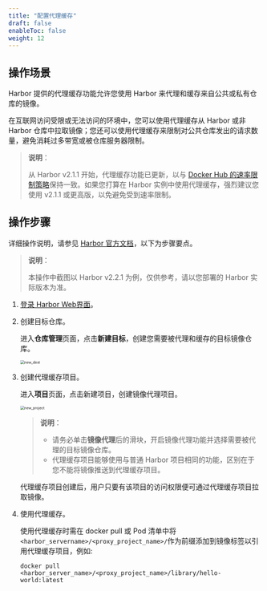 ```yaml
---
title: "配置代理缓存"
draft: false
enableToc: false
weight: 12
---
```


## 操作场景

Harbor 提供的代理缓存功能允许您使用 Harbor 来代理和缓存来自公共或私有仓库的镜像。

在互联网访问受限或无法访问的环境中，您可以使用代理缓存从 Harbor 或非 Harbor 仓库中拉取镜像；您还可以使用代理缓存来限制对公共仓库发出的请求数量，避免消耗过多带宽或被仓库服务器限制。

> **说明**：
>
> 从 Harbor v2.1.1 开始，代理缓存功能已更新，以与 [Docker Hub 的速率限制策略](https://www.docker.com/blog/scaling-docker-to-serve-millions-more-developers-network-egress/)保持一致。如果您打算在 Harbor 实例中使用代理缓存，强烈建议您使用 v2.1.1 或更高版，以免避免受到速率限制。

## 操作步骤

详细操作说明，请参见 [Harbor 官方文档](https://goharbor.io/docs/2.2.0/administration/configure-proxy-cache/)，以下为步骤要点。

> **说明**：
>
> 本操作中截图以 Harbor v2.2.1 为例，仅供参考，请以您部署的 Harbor 实际版本为准。

1. [登录 Harbor Web界面](http://localhost:1313/container/harbor/quickstart/qs18_access_harbor/#浏览器登录)。

2. 创建目标仓库。

   进入**仓库管理**页面，点击**新建目标**，创建您需要被代理和缓存的目标镜像仓库。

   <img src="/container/harbor/_images/man3008_new_dest.png" alt="new_dest" style="zoom:50%;" />

3. 创建代理缓存项目。

   进入**项目**页面，点击新建项目，创建镜像代理项目。

   <img src="/container/harbor/_images/man3012_new_project.png" alt="new_project" style="zoom:50%;" />

   > **说明**：
   >
   > - 请务必单击**镜像代理**后的滑块，开启镜像代理功能并选择需要被代理的目标镜像仓库。
   > - 代理缓存项目能够使用与普通 Harbor 项目相同的功能，区别在于您不能将镜像推送到代理缓存项目。

   代理缓存项目创建后，用户只要有该项目的访问权限便可通过代理缓存项目拉取镜像。

4. 使用代理缓存。

   使用代理缓存时需在 docker pull 或 Pod 清单中将 `<harbor_servername>/<proxy_project_name>/`作为前缀添加到镜像标签以引用代理缓存项目，例如:
   ```
   docker pull <harbor_server_name>/<proxy_project_name>/library/hello-world:latest
   ```

   

